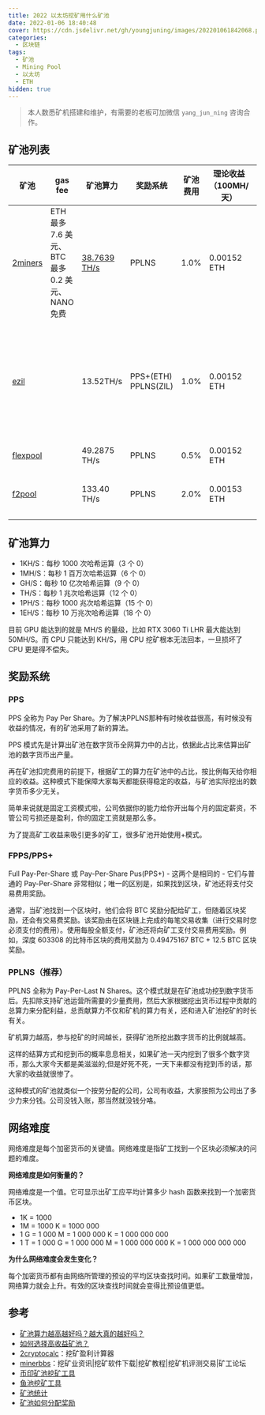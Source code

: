 ```yaml
---
title: 2022 以太坊挖矿用什么矿池
date: 2022-01-06 18:40:48
cover: https://cdn.jsdelivr.net/gh/youngjuning/images/202201061842068.png
categories:
  - 区块链
tags:
  - 矿池
  - Mining Pool
  - 以太坊
  - ETH
hidden: true
---
```


> 本人数悉矿机搭建和维护，有需要的老板可加微信 `yang_jun_ning` 咨询合作。

## 矿池列表

| 矿池                              | gas fee | 矿池算力 | 奖励系统 | 矿池费用 | 理论收益（100MH/天） | 最低起付额（ETH） | 付款时间 | Telegram |
| --------------------------------- | --------------------------------- | -------------------- | ---- | --------------------------------- | ---- | --------------------------------- | --------------------------------- | --------------------------------- |
| [2miners](https://eth.2miners.com/zh) | ETH 最多 7.6 美元、BTC 最多 0.2 美元、NANO 免费 | [38.7639 TH/s](https://minerstat.com/coin/2MINERS-ETH/network-hashrate?lang=zh) | PPLNS | 1.0% | 0.00152 ETH | 0.01（ETH）、0.005（BTC)、0.0005（NANO） | 每两小时检查一次付款并发送(ETH)<br/>每天20:00（BTC/NANO） | https://t.me/chat2miners_chinese |
| [ezil](https://ezil.me/) |  | 13.52TH/s | PPS+(ETH)<br/>PPLNS(ZIL) | 1.0% | 0.00152 ETH | 0.01 ETH<br>30 ZIL | 如果账户产出的数额达到了你在网站上设置的最低起付门槛, 则网站会尝试进行支付 (但请注意, 两次支付之间的冷却时间为 24 小时, 无论 ETH, ETC 或 ZIL). | https://t.me/ezil_me |
| [flexpool](https://www.flexpool.io/zh-CN) |  | 49.2875 TH/s | PPLNS | 0.5% | 0.00152 ETH | 0.01 | 每小时检查一次付款并发送 | https://t.me/flexpoolcn |
| [f2pool](https://www.f2pool.com/) |  | 133.40 TH/s | PPLNS | 2.0% | 0.00153 ETH | 0.1 | 每天 00:00 ~ 08:00（每 30 天一次小额提币） | https://t.me/f2pool_chat_zh |

## 矿池算力

- 1KH/S：每秒 1000 次哈希运算（3 个 0）
- 1MH/S：每秒 1 百万次哈希运算（6 个 0）
- GH/S：每秒 10 亿次哈希运算（9 个 0）
- TH/S：每秒 1 兆次哈希运算（12 个 0）
- 1PH/S：每秒 1000 兆次哈希运算（15 个 0）
- 1EH/S：每秒 10 万兆次哈希运算（18 个 0）

目前 GPU 能达到的就是 MH/S 的量级，比如 RTX 3060 Ti LHR 最大能达到 50MH/S。而 CPU 只能达到 KH/S，用 CPU 挖矿根本无法回本，一旦损坏了 CPU 更是得不偿失。

## 奖励系统

### PPS

PPS 全称为 Pay Per Share。为了解决PPLNS那种有时候收益很高，有时候没有收益的情况，有的矿池采用了新的算法。

PPS 模式先是计算出矿池在数字货币全网算力中的占比，依据此占比来估算出矿池的数字货币出产量。

再在矿池扣完费用的前提下，根据矿工的算力在矿池中的占比，按比例每天给你相应的收益。这种模式下能保障大家每天都能获得稳定的收益，与矿池实际挖出的数字货币多少无关。

简单来说就是固定工资模式啦，公司依据你的能力给你开出每个月的固定薪资，不管公司亏损还是盈利，你的固定工资就是那么多。

为了提高矿工收益来吸引更多的矿工，很多矿池开始使用+模式。

### FPPS/PPS+

Full Pay-Per-Share 或 Pay-Per-Share Pus(PPS+) - 这两个是相同的 - 它们与普通的 Pay-Per-Share 非常相似；唯一的区别是，如果找到区块，矿池还将支付交易费用奖励。

通常，当矿池找到一个区块时，他们会将 BTC 奖励分配给矿工，但随着区块奖励，还会有交易费奖励。该奖励由在区块链上完成的每笔交易收集（进行交易时您必须支付的费用）。使用每股全额支付，矿池还将向矿工支付交易费用奖励。例如，深度 603308 的比特币区块的费用奖励为 0.49475167 BTC + 12.5 BTC 区块奖励。

### PPLNS（推荐）

PPLNS 全称为 Pay-Per-Last N Shares。这个模式就是在矿池成功挖到数字货币后。先扣除支持矿池运营所需要的少量费用，然后大家根据挖出货币过程中贡献的总算力来分配利益，总贡献算力不仅和矿机的算力有关，还和进入矿池挖矿的时长有关。

矿机算力越高，参与挖矿的时间越长，获得矿池所挖出数字货币的比例就越高。

这样的结算方式和挖到币的概率息息相关，如果矿池一天内挖到了很多个数字货币，那么大家今天都是美滋滋的;但是好死不死，一天下来都没有挖到币的话，那大家的收益就很惨了。

这种模式的矿池就类似一个按劳分配的公司，公司有收益，大家按照为公司出了多少力来分钱。公司没钱入账，那当然就没钱分咯。

## 网络难度

网络难度是每个加密货币的关键值。网络难度是指矿工找到一个区块必须解决的问题的难度。

**网络难度是如何衡量的？**

网络难度是一个值。它可显示出矿工应平均计算多少 hash 函数来找到一个加密货币区块。

- 1K = 1000
- 1M = 1000 K = 1000 000
- 1 G = 1 000 M = 1 000 000 K = 1 000 000 000
- 1 T = 1 000 G = 1 000 000 M = 1 000 000 000 K = 1 000 000 000 000

**为什么网络难度会发生变化？**

每个加密货币都有由网络所管理的预设的平均区块查找时间。如果矿工数量增加，网络算力就会上升。有效的区块查找时间就会变得比预设值更低。

## 参考

- [矿池算力越高越好吗？越大真的越好吗？](https://www.yi6g.com/zixun/17681.html)
- [如何选择高收益矿池？](https://zhuanlan.zhihu.com/p/103595840)
- [2cryptocalc](https://2cryptocalc.com/zh)：挖矿盈利计算器
- [minerbbs](https://minerbbs.com/)：挖矿业资讯|挖矿软件下载|挖矿教程|挖矿机评测交易|矿工论坛
- [币印矿池挖矿工具](https://www.poolin.com/tools)
- [鱼池挖矿工具](https://www.f2pool.com/tools)
- [矿池统计](https://btc.com/zh-CN/eth/adapter?type=miningstats)
- [矿池如何分配奖励](https://www.nicehash.com/blog/post/how-mining-pools-distribute-rewards-pps-vs-fpps-vs-pplns)
